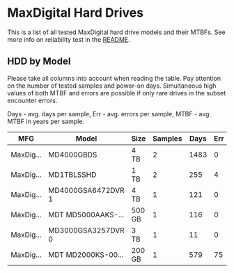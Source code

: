 MaxDigital Hard Drives
======================

This is a list of all tested MaxDigital hard drive models and their MTBFs. See more
info on reliability test in the [README](https://github.com/linuxhw/SMART).

HDD by Model
------------

Please take all columns into account when reading the table. Pay attention on the
number of tested samples and power-on days. Simultaneous high values of both MTBF
and errors are possible if only rare drives in the subset encounter errors.

Days - avg. days per sample,
Err  - avg. errors per sample,
MTBF - avg. MTBF in years per sample.

| MFG       | Model              | Size   | Samples | Days  | Err   | MTBF |
|-----------|--------------------|--------|---------|-------|-------|------|
| MaxDig... | MD4000GBDS         | 4 TB   | 2       | 1483  | 0     | 4.07   |
| MaxDig... | MD1TBLSSHD         | 1 TB   | 2       | 255   | 4     | 0.35   |
| MaxDig... | MD4000GSA6472DVR 1 | 4 TB   | 1       | 121   | 0     | 0.33   |
| MaxDig... | MDT MD5000AAKS-... | 500 GB | 1       | 116   | 0     | 0.32   |
| MaxDig... | MD3000GSA3257DVR 0 | 3 TB   | 1       | 11    | 0     | 0.03   |
| MaxDig... | MDT MD2000KS-00... | 200 GB | 1       | 579   | 75    | 0.02   |
